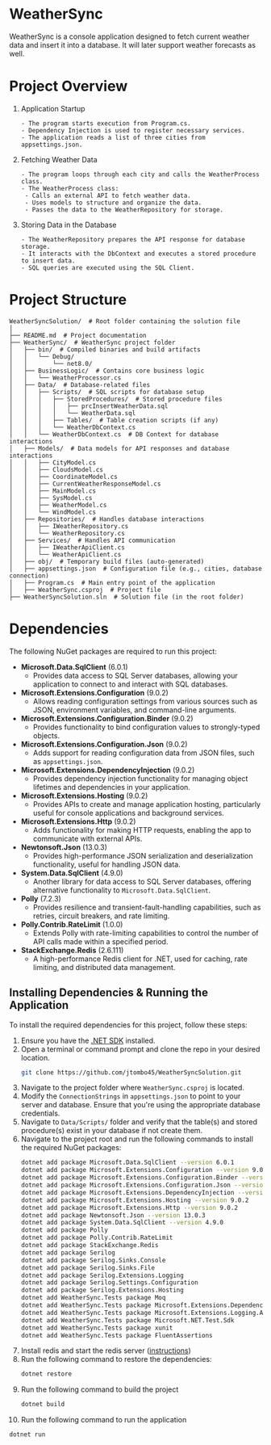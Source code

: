 # WeatherSync

WeatherSync is a console application designed to fetch current weather data and insert it into a database. It will later support weather forecasts as well.

# Project Overview

1. Application Startup
   ```text
   - The program starts execution from Program.cs.
   - Dependency Injection is used to register necessary services.
   - The application reads a list of three cities from appsettings.json.
   ```
2. Fetching Weather Data
   ```text
   - The program loops through each city and calls the WeatherProcess class.
   - The WeatherProcess class:
    - Calls an external API to fetch weather data.
    - Uses models to structure and organize the data.
    - Passes the data to the WeatherRepository for storage.
   ```
3. Storing Data in the Database
   ```text
   - The WeatherRepository prepares the API response for database storage.
   - It interacts with the DbContext and executes a stored procedure to insert data.
   - SQL queries are executed using the SQL Client.
   ```

# Project Structure

```
WeatherSyncSolution/  # Root folder containing the solution file
│
├── README.md  # Project documentation
├── WeatherSync/  # WeatherSync project folder
│   ├── bin/  # Compiled binaries and build artifacts
│   │   └── Debug/
│   │       └── net8.0/
│   ├── BusinessLogic/  # Contains core business logic
│   │   └── WeatherProcessor.cs
│   ├── Data/  # Database-related files
│   │   ├── Scripts/  # SQL scripts for database setup
│   │   │   ├── StoredProcedures/  # Stored procedure files
│   │   │   │   ├── prcInsertWeatherData.sql
│   │   │   │   └── WeatherData.sql
│   │   │   ├── Tables/  # Table creation scripts (if any)
│   │   │   └── WeatherDbContext.cs
│   │   └── WeatherDbContext.cs  # DB Context for database interactions
│   ├── Models/  # Data models for API responses and database interactions
│   │   ├── CityModel.cs
│   │   ├── CloudsModel.cs
│   │   ├── CoordinateModel.cs
│   │   ├── CurrentWeatherResponseModel.cs
│   │   ├── MainModel.cs
│   │   ├── SysModel.cs
│   │   ├── WeatherModel.cs
│   │   └── WindModel.cs
│   ├── Repositories/  # Handles database interactions
│   │   ├── IWeatherRepository.cs
│   │   └── WeatherRepository.cs
│   ├── Services/  # Handles API communication
│   │   ├── IWeatherApiClient.cs
│   │   └── WeatherApiClient.cs
│   ├── obj/  # Temporary build files (auto-generated)
│   ├── appsettings.json  # Configuration file (e.g., cities, database connection)
│   ├── Program.cs  # Main entry point of the application
│   ├── WeatherSync.csproj  # Project file
├── WeatherSyncSolution.sln  # Solution file (in the root folder)
```

# Dependencies

The following NuGet packages are required to run this project:

- **Microsoft.Data.SqlClient** (6.0.1)
  - Provides data access to SQL Server databases, allowing your application to connect to and interact with SQL databases.
- **Microsoft.Extensions.Configuration** (9.0.2)
  - Allows reading configuration settings from various sources such as JSON, environment variables, and command-line arguments.
- **Microsoft.Extensions.Configuration.Binder** (9.0.2)
  - Provides functionality to bind configuration values to strongly-typed objects.
- **Microsoft.Extensions.Configuration.Json** (9.0.2)
  - Adds support for reading configuration data from JSON files, such as `appsettings.json`.
- **Microsoft.Extensions.DependencyInjection** (9.0.2)
  - Provides dependency injection functionality for managing object lifetimes and dependencies in your application.
- **Microsoft.Extensions.Hosting** (9.0.2)
  - Provides APIs to create and manage application hosting, particularly useful for console applications and background services.
- **Microsoft.Extensions.Http** (9.0.2)
  - Adds functionality for making HTTP requests, enabling the app to communicate with external APIs.
- **Newtonsoft.Json** (13.0.3)
  - Provides high-performance JSON serialization and deserialization functionality, useful for handling JSON data.
- **System.Data.SqlClient** (4.9.0)
  - Another library for data access to SQL Server databases, offering alternative functionality to `Microsoft.Data.SqlClient`.
- **Polly** (7.2.3)
  - Provides resilience and transient-fault-handling capabilities, such as retries, circuit breakers, and rate limiting.
- **Polly.Contrib.RateLimit** (1.0.0)
  - Extends Polly with rate-limiting capabilities to control the number of API calls made within a specified period.
- **StackExchange.Redis** (2.6.111)
  - A high-performance Redis client for .NET, used for caching, rate limiting, and distributed data management.

## Installing Dependencies & Running the Application

To install the required dependencies for this project, follow these steps:

1. Ensure you have the [.NET SDK](https://dotnet.microsoft.com/download/dotnet) installed.
2. Open a terminal or command prompt and clone the repo in your desired location.
   ```bash
   git clone https://github.com/jtombo45/WeatherSyncSolution.git
   ```
3. Navigate to the project folder where `WeatherSync.csproj` is located.
4. Modify the `ConnectionStrings` in `appsettings.json` to point to your server and database. Ensure that you're using the appropriate database credentials.
5. Navigate to `Data/Scripts/` folder and verify that the table(s) and stored procedure(s) exist in your database if not create them.
6. Navigate to the project root and run the following commands to install the required NuGet packages:
   ```bash
   dotnet add package Microsoft.Data.SqlClient --version 6.0.1
   dotnet add package Microsoft.Extensions.Configuration --version 9.0.2
   dotnet add package Microsoft.Extensions.Configuration.Binder --version 9.0.2
   dotnet add package Microsoft.Extensions.Configuration.Json --version 9.0.2
   dotnet add package Microsoft.Extensions.DependencyInjection --version 9.0.2
   dotnet add package Microsoft.Extensions.Hosting --version 9.0.2
   dotnet add package Microsoft.Extensions.Http --version 9.0.2
   dotnet add package Newtonsoft.Json --version 13.0.3
   dotnet add package System.Data.SqlClient --version 4.9.0
   dotnet add package Polly
   dotnet add package Polly.Contrib.RateLimit
   dotnet add package StackExchange.Redis
   dotnet add package Serilog
   dotnet add package Serilog.Sinks.Console
   dotnet add package Serilog.Sinks.File
   dotnet add package Serilog.Extensions.Logging
   dotnet add package Serilog.Settings.Configuration
   dotnet add package Serilog.Extensions.Hosting
   dotnet add WeatherSync.Tests package Moq
   dotnet add WeatherSync.Tests package Microsoft.Extensions.DependencyInjection
   dotnet add WeatherSync.Tests package Microsoft.Extensions.Logging.Abstractions
   dotnet add WeatherSync.Tests package Microsoft.NET.Test.Sdk
   dotnet add WeatherSync.Tests package xunit
   dotnet add WeatherSync.Tests package FluentAssertions
   ```
7. Install redis and start the redis server ([instructions](https://redis.io/docs/latest/operate/oss_and_stack/install/install-redis/))
8. Run the following command to restore the dependencies:
   ```bash
   dotnet restore
   ```
9. Run the following command to build the project
   ```bash
   dotnet build
   ```
10. Run the following command to run the application

```bash
dotnet run
```
